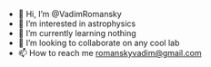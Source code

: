 - 👋 Hi, I’m @VadimRomansky
- 👀 I’m interested in astrophysics
- 🌱 I’m currently learning nothing
- 💞️ I’m looking to collaborate on any cool lab
- 📫 How to reach me romanskyvadim@gmail.com

<!---
VadimRomansky/VadimRomansky is a ✨ special ✨ repository because its `README.md` (this file) appears on your GitHub profile.
You can click the Preview link to take a look at your changes.
--->
